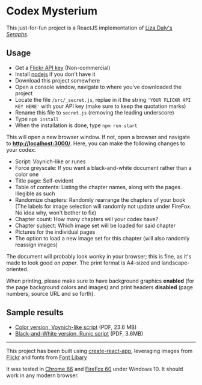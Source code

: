 # Codex Mysterium

This just-for-fun project is a ReactJS implementation of [Liza Daly's *Seraphs*](https://github.com/lizadaly/nanogenmo2014/).

## Usage

* Get a [Flickr API key](https://www.flickr.com/services/apps/create/apply/?) (Non-commercial)
* Install [nodejs](https://nodejs.org/en/) if you don't have it
* Download this project somewhere
* Open a console window, navigate to where you've downloaded the project
* Locate the file `/src/_secret.js`, replae in it the string `'YOUR FLICKR API KEY HERE'` with your API key (make sure to keep the quotation marks)
* Rename this file to `secret.js` (removing the leading underscore)
* Type `npm install`
* When the installation is done, type `npm run start`

This will open a new browser window. If not, open a browser and navigate to [**http://localhost:3000/**](http://localhost:3000/). Here, you can make the following changes to your codex:

* Script: Voynich-like or runes
* Force greyscale: If you want a black-and-white document rather than a color one
* Title page: Self-evident
* Table of contents: Listing the chapter names, along with the pages. Illegible as such
* Randomize chapters: Randomly rearrange the chapters of your book (The labels for image selection will randomly not update under FireFox. No idea why, won't bother to fix)
* Chapter count: How many chapters will your codex have?
* Chapter subject: Which image set will be loaded for said chapter
* Pictures for the individual pages
* The option to load a new image set for this chapter (will also randomly reassign images)

The document will probably look wonky in your browser; this is fine, as it's made to look good *on paper*. The print format is A4-sized and landscape-oriented.

When printing, please make sure to have background graphics **enabled** (for the page background colors and images) and print headers **disabled** (page numbers, source URL and so forth).

## Sample results

* [Color version, Voynich-like script](/public/codex-mysterium-color-voynich.pdf) (PDF, 23.6 MB)
* [Black-and-White version, Runic script](/public/codex-mysterium-bw-runes.pdf) (PDF, 3.6MB)

* * *

This project has been built using [create-react-app](https://github.com/facebook/create-react-app), leveraging images from [Flickr](https://www.flickr.com/) and fonts from [Font Libary](https://fontlibrary.org/)

It was tested in [Chrome 66](https://www.google.com/chrome/) and [FireFox 60](https://www.mozilla.org/en-US/firefox/) under Windows 10. It should work in any modern browser.
